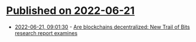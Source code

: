 # [Published on 2022-06-21](index.md)

* [2022-06-21, 09:01:30](https://news.ycombinator.com/item?id=31821849) - [Are blockchains decentralized: New Trail of Bits research report examines](https://blog.trailofbits.com/2022/06/21/are-blockchains-decentralized/)
